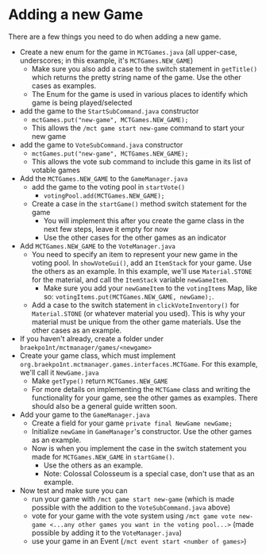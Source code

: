 # Adding a new Game

There are a few things you need to do when adding a new game.

- Create a new enum for the game in `MCTGames.java` (all upper-case, underscores; in this example, it's `MCTGames.NEW_GAME`) 
  - Make sure you also add a case to the switch statement in `getTitle()` which returns the pretty string name of the game. Use the other cases as examples.
  - The Enum for the game is used in various places to identify which game is being played/selected
- add the game to the `StartSubCommand.java` constructor
  - `mctGames.put("new-game", MCTGames.NEW_GAME);`
  - This allows the `/mct game start new-game` command to start your new game
- add the game to `VoteSubCommand.java` constructor
  - `mctGames.put("new-game", MCTGames.NEW_GAME);`
  - This allows the vote sub command to include this game in its list of votable games
- Add the `MCTGames.NEW_GAME` to the `GameManager.java`
  - add the game to the voting pool in `startVote()`
    - `votingPool.add(MCTGames.NEW_GAME);`
  - Create a case in the `startGame()` method switch statement for the game
    - You will implement this after you create the game class in the next few steps, leave it empty for now 
    - Use the other cases for the other games as an indicator 
- Add `MCTGames.NEW_GAME` to the `VoteManager.java`
  - You need to specify an item to represent your new game in the voting pool. In `showVoteGui()`, add an `ItemStack` for your game. Use the others as an example. In this example, we'll use `Material.STONE` for the material, and call the `ItemStack` variable `newGameItem`.
    - Make sure you add your `newGameItem` to the `votingItems` Map, like so: `votingItems.put(MCTGames.NEW_GAME, newGame);`.
  - Add a case to the switch statement in `clickVoteInventory()` for `Material.STONE` (or whatever material you used). This is why your material must be unique from the other game materials. Use the other cases as an example. 
- If you haven't already, create a folder under `braekpo1nt/mctmanager/games/<newgame>`
- Create your game class, which must implement `org.braekpo1nt.mctmanager.games.interfaces.MCTGame`. For this example, we'll call it `NewGame.java`
  - Make `getType()` return `MCTGames.NEW_GAME`
  - For more details on implementing the `MCTGame` class and writing the functionality for your game, see the other games as examples. There should also be a general guide written soon.
- Add your game to the `GameManager.java`
  - Create a field for your game `private final NewGame newGame;`
  - Initialize `newGame` in `GameManager`'s constructor. Use the other games as an example. 
  - Now is when you implement the case in the switch statement you made for `MCTGames.NEW_GAME` in `startGame()`. 
    - Use the others as an example. 
    - Note: Colossal Colosseum is a special case, don't use that as an example.
- Now test and make sure you can 
  - run your game with `/mct game start new-game` (which is made possible with the addition to the `VoteSubCommand.java` above)
  - vote for your game with the vote system using `/mct game vote new-game <...any other games you want in the voting pool...>` (made possible by adding it to the `VoteManager.java`)
  - use your game in an Event (`/mct event start <number of games>`)


